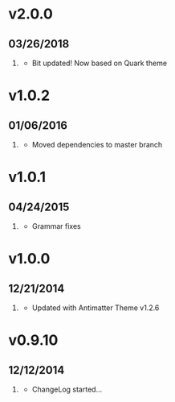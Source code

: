 # v2.0.0
## 03/26/2018

1. [](#new)
    * Bit updated! Now based on Quark theme

# v1.0.2
## 01/06/2016

1. [](#improved)
    * Moved dependencies to master branch

# v1.0.1
## 04/24/2015

1. [](#improved)
    * Grammar fixes

# v1.0.0
## 12/21/2014

1. [](#improved)
    * Updated with Antimatter Theme v1.2.6

# v0.9.10
## 12/12/2014

1. [](#new)
    * ChangeLog started...
